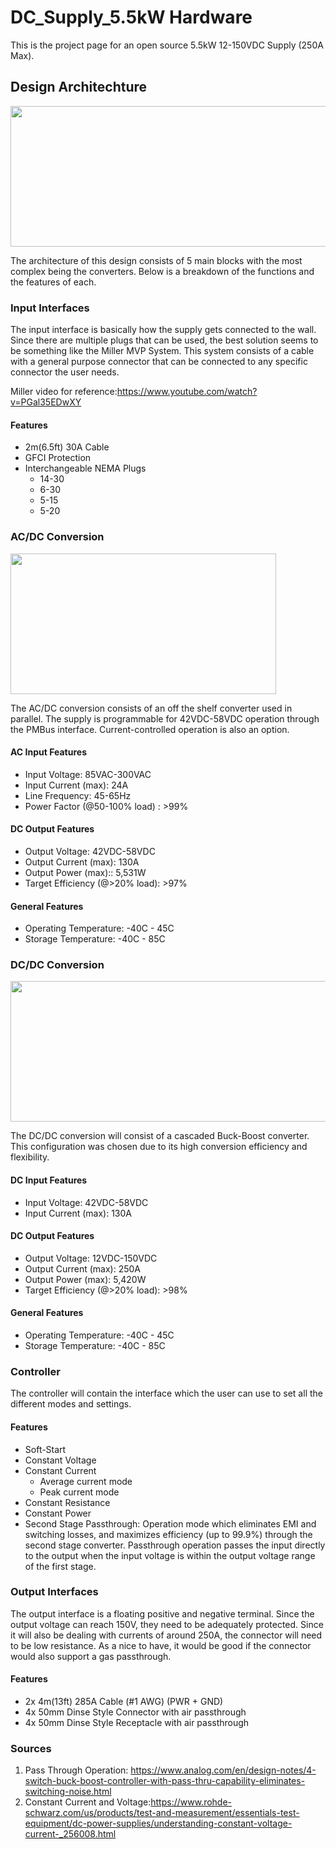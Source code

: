 # DC_Supply_5.5kW Hardware 
This is the project page for an open source 5.5kW 12-150VDC Supply (250A Max).    

## Design Architechture

<img src="https://github.com/offbyfour/DC_Supply_5p5kW/assets/124545095/994654e8-f2a7-4c3c-b209-a4668d5c7fc9" width="525" height="225" />

The architecture of this design consists of 5 main blocks with the most complex being the converters. Below is a breakdown of the functions and the features of each.

### Input Interfaces
The input interface is basically how the supply gets connected to the wall. Since there are multiple plugs that can be used, the best solution seems to be something like the Miller MVP System. This system consists of a cable with a general purpose connector that can be connected to any specific connector the user needs.

Miller video for reference:https://www.youtube.com/watch?v=PGal35EDwXY

#### Features 
- 2m(6.5ft) 30A Cable
- GFCI Protection
- Interchangeable NEMA Plugs
  - 14-30
  - 6-30
  - 5-15
  - 5-20

### AC/DC Conversion

<img src="https://github.com/offbyfour/DC_Supply_5p5kW/assets/124545095/d830a15b-c6bc-48bc-910b-730c702645bf" width="425" height="225" />

The AC/DC conversion consists of an off the shelf converter used in parallel. The supply is programmable for 42VDC-58VDC operation through the PMBus interface. Current-controlled operation is also an option.

#### AC Input Features 
- Input Voltage: 85VAC-300VAC
- Input Current (max): 24A
- Line Frequency: 45-65Hz
- Power Factor (@50-100% load) : >99%
  
#### DC Output Features 
- Output Voltage: 42VDC-58VDC
- Output Current (max): 130A
- Output Power (max):: 5,531W
- Target Efficiency (@>20% load): >97%

#### General Features 
- Operating Temperature: -40C - 45C
- Storage Temperature: -40C - 85C
  
### DC/DC Conversion
<img src="https://github.com/offbyfour/DC_Supply_5p5kW/assets/124545095/896f9e09-c65d-4644-9b35-155087ce87f8" width="525" height="225" />

The DC/DC conversion will consist of a cascaded Buck-Boost converter. This configuration was chosen due to its high conversion efficiency and flexibility.

#### DC Input Features 
- Input Voltage: 42VDC-58VDC
- Input Current (max): 130A

#### DC Output Features 
- Output Voltage: 12VDC-150VDC
- Output Current (max): 250A
- Output Power (max): 5,420W
- Target Efficiency (@>20% load): >98%

#### General Features 
- Operating Temperature: -40C - 45C
- Storage Temperature: -40C - 85C

### Controller
The controller will contain the interface which the user can use to set all the different modes and settings.

#### Features 
- Soft-Start 
- Constant Voltage
- Constant Current
  - Average current mode
  - Peak current mode
- Constant Resistance
- Constant Power
- Second Stage Passthrough: Operation mode which eliminates EMI and switching losses, and maximizes efficiency (up to 99.9%) through the second stage converter. Passthrough operation passes the input directly to the output when the input voltage is within the output voltage range of the first stage.

### Output Interfaces 

The output interface is a floating positive and negative terminal. Since the output voltage can reach 150V, they need to be adequately protected. Since it will also be dealing with currents of around 250A, the connector will need to be low resistance. As a nice to have, it would be good if the connector would also support a gas passthrough.

#### Features 
- 2x 4m(13ft) 285A Cable (#1 AWG) (PWR + GND)
- 4x 50mm Dinse Style Connector with air passthrough
- 4x 50mm Dinse Style Receptacle with air passthrough

### Sources

1. Pass Through Operation: https://www.analog.com/en/design-notes/4-switch-buck-boost-controller-with-pass-thru-capability-eliminates-switching-noise.html
2. Constant Current and Voltage:https://www.rohde-schwarz.com/us/products/test-and-measurement/essentials-test-equipment/dc-power-supplies/understanding-constant-voltage-current-_256008.html

